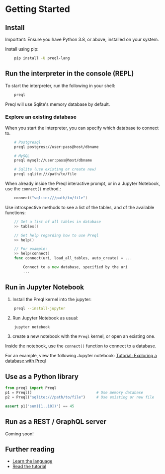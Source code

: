 # Getting Started

## Install

Important: Ensure you have Python 3.8, or above, installed on your system.

Install using pip:

```sh
    pip install -U preql-lang
```

## Run the interpreter in the console (REPL)

To start the interpreter, run the following in your shell:

```sh
    preql
```

Preql will use Sqlite's memory database by default.

### Explore an existing database

When you start the interpreter, you can specify which database to connect to.

```sh
    # Postgresql
    preql postgres://user:pass@host/dbname

    # MySQL
    preql mysql://user:pass@host/dbname

    # Sqlite (use existing or create new)
    preql sqlite:///path/to/file
```

When already inside the Preql interactive prompt, or in a Jupyter Notebook, use the `connect()` method.:

```go
    connect("sqlite:///path/to/file")
```

Use introspective methods to see a list of the tables, and of the available functions:

```go
    // Get a list of all tables in database
    >> tables()

    // Get help regarding how to use Preql
    >> help()

    // For example:
    >> help(connect)
    func connect(uri, load_all_tables, auto_create) = ...

        Connect to a new database, specified by the uri
        ...
```

## Run in Jupyter Notebook

1. Install the Preql kernel into the jupyter:

```sh
    preql --install-jupyter
```

2. Run Jupyter Notebook as usual:
```sh
    jupyter notebook
```

3. create a new notebook with the `Preql` kernel, or open an existing one.

Inside the notebook, use the `connect()` function to connect to a database.

For an example, view the following Jupyter notebook: [Tutorial: Exploring a database with Preql](https://github.com/erezsh/Preql/blob/master/docs/chinook_tutorial.ipynb)

## Use as a Python library

```python
from preql import Preql
p1 = Preql()                             # Use memory database
p2 = Preql("sqlite:///path/to/file")     # Use existing or new file

assert p1('sum([1..10])') == 45
```

## Run as a REST / GraphQL server

Coming soon!

## Further reading

- [Learn the language](language.md)
- [Read the tutorial](tutorial.md)